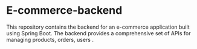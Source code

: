 # E-commerce-backend
This repository contains the backend for an e-commerce application built using Spring Boot. The backend provides a comprehensive set of APIs for managing products, orders, users .
